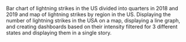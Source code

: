 Bar chart of lightning strikes in the US divided into quarters in 2018 and 2019 and map of lightning strikes by region in the US.
Displaying the number of lightning strikes in the USA on a map, displaying a line graph, and creating dashboards based on their intensity filtered for 3 different states and displaying them in a single story.
